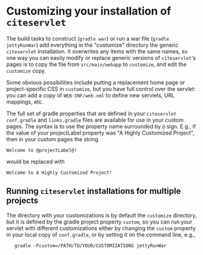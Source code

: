 # Customizing your installation of `citeservlet` #

The build tasks to construct (`gradle war`) or run a war file (`gradle jettyRunWar`) add everything in the "customize" directory the generic `citeservlet` installation.  It overwrites any items with the same names, so one way you can easily modify or replace generic versions of `citeservlet`'s pages is to copy the file from `src/main/webapp` to `customize`, and edit the `customize` copy.

Some obvious possibilities include putting a replacement home page or project-specific CSS in `customize`, but you have full control over the servlet:  you can add a copy of `WEB-INF/web.xml`  to define new servlets, URL mappings, etc.

The full set of gradle properties that are defined in your `citeservlet`  `conf.gradle` and `links.gradle` files are available for use in your custom pages.  The syntax is to use the property name surrounded by `@` sign.  E.g., if the value of your projectLabel property was "A Highly Customized Project", then in your custom pages the string

    Welcome to @projectLabel@!

would be replaced with

    Welcome to A Highly Customized Project!


## Running `citeservlet` installations for multiple projects ##

The directory with your customizations is by default the `customize` directory, but it is defined by the gradle project property `custom`, so you can run your servlet with different customizations either by changing the `custom` property in your local copy of `conf.gradle`, or by setting it on the command line, e.g.,


       gradle -Pcustom=/PATH/TO/YOUR/CUSTOMIZATIONS jettyRunWar

